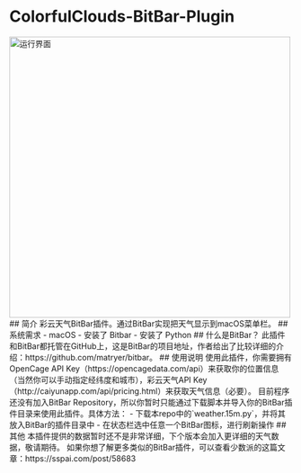 # ColorfulClouds-BitBar-Plugin
<img src="https://github.com/SkyYkb/covid-19-bitbar-plugin/raw/master/src/screenshot.png" alt="运行界面" width="500">
## 简介
彩云天气BitBar插件。通过BitBar实现把天气显示到macOS菜单栏。
## 系统需求
- macOS
- 安装了 Bitbar
- 安装了 Python
## 什么是BitBar？
此插件和BitBar都托管在GitHub上，这是BitBar的项目地址，作者给出了比较详细的介绍：https://github.com/matryer/bitbar。
## 使用说明
使用此插件，你需要拥有OpenCage API Key（https://opencagedata.com/api）来获取你的位置信息（当然你可以手动指定经纬度和城市），彩云天气API Key（http://caiyunapp.com/api/pricing.html）来获取天气信息（必要）。
目前程序还没有加入BitBar Repository，所以你暂时只能通过下载脚本并导入你的BitBar插件目录来使用此插件。具体方法：
- 下载本repo中的`weather.15m.py`，并将其放入BitBar的插件目录中
- 在状态栏选中任意一个BitBar图标，进行刷新操作
## 其他
本插件提供的数据暂时还不是非常详细，下个版本会加入更详细的天气数据，敬请期待。
如果你想了解更多类似的BitBar插件，可以查看少数派的这篇文章：https://sspai.com/post/58683
